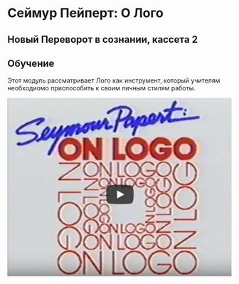 # Сеймур Пейперт: О Лого
## Новый Переворот в сознании, кассета 2 
## Обучение

Этот модуль рассматривает Лого как инструмент, который учителям необходиомо приспособить к своим личным стилям работы.

[![NM2](./images/spol_video.png)](https://youtu.be/vCQ0Fj6UY1I?autoplay=1)
